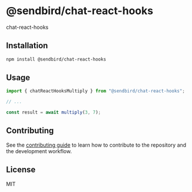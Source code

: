 # @sendbird/chat-react-hooks

chat-react-hooks

## Installation

```sh
npm install @sendbird/chat-react-hooks
```

## Usage

```js
import { chatReactHooksMultiply } from "@sendbird/chat-react-hooks";

// ...

const result = await multiply(3, 7);
```

## Contributing

See the [contributing guide](CONTRIBUTING.md) to learn how to contribute to the repository and the development workflow.

## License

MIT

